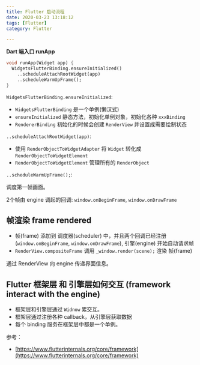 ```yaml
---
title: Flutter 启动流程
date: 2020-03-23 13:18:12
tags: [Flutter]
category: Flutter

---
```



**Dart 端入口 runApp**

```Dart
void runApp(Widget app) {
  WidgetsFlutterBinding.ensureInitialized()
    ..scheduleAttachRootWidget(app)
    ..scheduleWarmUpFrame();
}
```

`WidgetsFlutterBinding.ensureInitialized`:

- `WidgetsFlutterBinding` 是一个单例(懒汉式)
- `ensureInitialized` 静态方法，初始化单例对象，初始化各种 `xxxBinding`
- `RendererBinding` 初始化的时候会创建 `RenderView` 并设置成需要绘制状态

`..scheduleAttachRootWidget(app)`:

- 使用 `RenderObjectToWidgetAdapter` 将 `Widget` 转化成 `RenderObjectToWidgetElement`
- `RenderObjectToWidgetElement` 管理所有的 `RenderObject`

`..scheduleWarmUpFrame();`:

调度第一帧画面。

2个帧由 engine 调起的回调: `window.onBeginFrame`, `window.onDrawFrame`


## 帧渲染 frame rendered

- 帧(frame) 添加到 调度器(scheduler) 中，并且两个回调已经注册(`window.onBeginFrame`, `window.onDrawFrame`), 引擎(engine) 开始自动请求帧
- `RenderView.compositeFrame`  调用 `_window.render(scene);` 渲染 帧(frame)

通过 RenderView 向 engine 传递界面信息。

## Flutter 框架层 和 引擎层如何交互 (framework interact with the engine)

- 框架层和引擎层通过 `Widnow` 累交互。
- 框架层通过注册各种 callback，从引擎层获取数据
- 每个 binding 服务在框架层中都是一个单例。




参考：

- [https://www.flutterinternals.org/core/framework](https://www.flutterinternals.org/core/framework)






